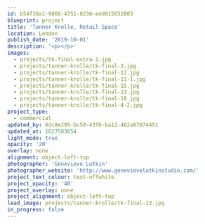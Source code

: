 ```yaml
---
id: b54f30a1-9868-4751-8236-eed015652883
blueprint: project
title: 'Tanner Krolle, Retail Space'
location: London
publish_date: '2019-10-01'
description: '<p></p>'
images:
  - projects/tk-final-extra-1.jpg
  - projects/tanner-krolle/tk-final-3.jpg
  - projects/tanner-krolle/tk-final-12.jpg
  - projects/tanner-krolle/tk-final-11-1.jpg
  - projects/tanner-krolle/tk-final-15.jpg
  - projects/tanner-krolle/tk-final-13.jpg
  - projects/tanner-krolle/tk-final-18.jpg
  - projects/tanner-krolle/tk-final-4-2.jpg
project_type:
  - commercial
updated_by: 6dc8e295-bc50-43f6-ba12-462a87874451
updated_at: 1627583654
light_mode: true
opacity: '20'
overlay: none
alignment: object-left-top
photographer: 'Genevieve Lutkin'
photographer_website: 'http://www.genevievelutkinstudio.com/'
project_text_colour: text-offwhite
project_opacity: '40'
project_overlay: none
project_alignment: object-left-top
lead_image: projects/tanner-krolle/tk-final-13.jpg
in_progress: false
---
```

